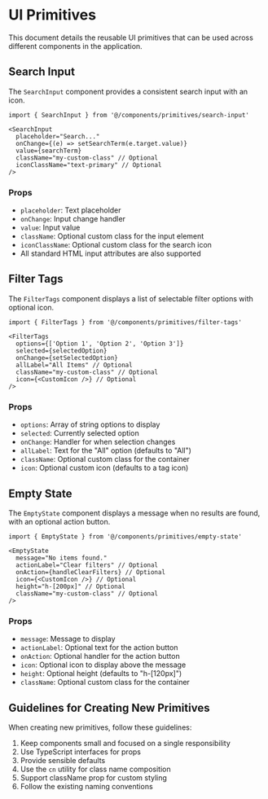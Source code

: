 # UI Primitives

This document details the reusable UI primitives that can be used across different components in the application.

## Search Input

The `SearchInput` component provides a consistent search input with an icon.

```tsx
import { SearchInput } from '@/components/primitives/search-input'

<SearchInput
  placeholder="Search..."
  onChange={(e) => setSearchTerm(e.target.value)}
  value={searchTerm}
  className="my-custom-class" // Optional
  iconClassName="text-primary" // Optional
/>
```

### Props

- `placeholder`: Text placeholder
- `onChange`: Input change handler
- `value`: Input value
- `className`: Optional custom class for the input element
- `iconClassName`: Optional custom class for the search icon
- All standard HTML input attributes are also supported

## Filter Tags

The `FilterTags` component displays a list of selectable filter options with optional icon.

```tsx
import { FilterTags } from '@/components/primitives/filter-tags'

<FilterTags
  options={['Option 1', 'Option 2', 'Option 3']}
  selected={selectedOption}
  onChange={setSelectedOption}
  allLabel="All Items" // Optional
  className="my-custom-class" // Optional
  icon={<CustomIcon />} // Optional
/>
```

### Props

- `options`: Array of string options to display
- `selected`: Currently selected option
- `onChange`: Handler for when selection changes
- `allLabel`: Text for the "All" option (defaults to "All")
- `className`: Optional custom class for the container
- `icon`: Optional custom icon (defaults to a tag icon)

## Empty State

The `EmptyState` component displays a message when no results are found, with an optional action button.

```tsx
import { EmptyState } from '@/components/primitives/empty-state'

<EmptyState
  message="No items found."
  actionLabel="Clear filters" // Optional
  onAction={handleClearFilters} // Optional
  icon={<CustomIcon />} // Optional
  height="h-[200px]" // Optional
  className="my-custom-class" // Optional
/>
```

### Props

- `message`: Message to display
- `actionLabel`: Optional text for the action button
- `onAction`: Optional handler for the action button
- `icon`: Optional icon to display above the message
- `height`: Optional height (defaults to "h-[120px]")
- `className`: Optional custom class for the container

## Guidelines for Creating New Primitives

When creating new primitives, follow these guidelines:

1. Keep components small and focused on a single responsibility
2. Use TypeScript interfaces for props
3. Provide sensible defaults
4. Use the `cn` utility for class name composition
5. Support className prop for custom styling
6. Follow the existing naming conventions
